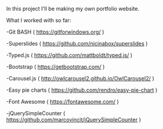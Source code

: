 In this project I'll be making my own portfolio website.

What I worked with so far:

-Git BASH ( https://gitforwindows.org/ )

-Superslides ( https://github.com/nicinabox/superslides )

-Typed.js ( https://github.com/mattboldt/typed.js/ )

-Bootstrap ( https://getbootstrap.com/ )

-Carousel.js ( http://owlcarousel2.github.io/OwlCarousel2/ ) 

-Easy pie charts ( https://github.com/rendro/easy-pie-chart )

-Font Awesome ( https://fontawesome.com/ )

-jQuerySimpleCounter ( https://github.com/marcovincit/jQuerySimpleCounter )


